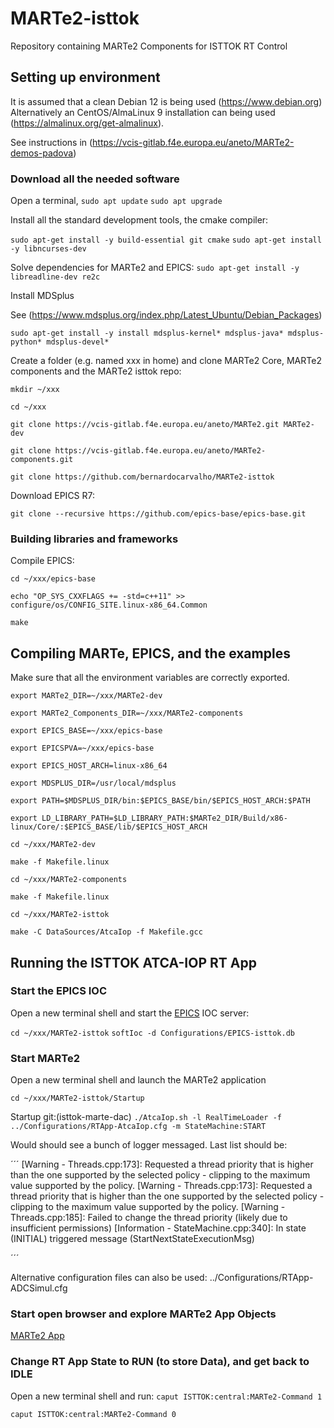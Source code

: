 # MARTe2-isttok
Repository containing MARTe2 Components for ISTTOK RT Control

## Setting up environment

It is assumed that a clean Debian 12 is being used (https://www.debian.org)
Alternatively an CentOS/AlmaLinux 9 installation can being used (https://almalinux.org/get-almalinux).

See instructions in (https://vcis-gitlab.f4e.europa.eu/aneto/MARTe2-demos-padova)

### Download all the needed software

Open a terminal, 
`sudo apt update`
`sudo apt upgrade`

Install all the standard development tools, the cmake compiler:

`sudo apt-get install -y build-essential git cmake`
`sudo apt-get install -y libncurses-dev`

Solve dependencies for MARTe2 and EPICS:
`sudo apt-get install -y libreadline-dev re2c`

Install MDSplus

See (https://www.mdsplus.org/index.php/Latest_Ubuntu/Debian_Packages)

`sudo apt-get install -y install mdsplus-kernel* mdsplus-java* mdsplus-python* mdsplus-devel*`

Create a folder (e.g. named xxx in home) and clone MARTe2 Core,  MARTe2 components and the MARTe2 isttok repo:

`mkdir ~/xxx`
  
`cd ~/xxx`

`git clone https://vcis-gitlab.f4e.europa.eu/aneto/MARTe2.git MARTe2-dev`

`git clone https://vcis-gitlab.f4e.europa.eu/aneto/MARTe2-components.git`

`git clone https://github.com/bernardocarvalho/MARTe2-isttok`
      
Download EPICS R7:

`git clone --recursive https://github.com/epics-base/epics-base.git`

### Building libraries and frameworks

Compile EPICS:

`cd ~/xxx/epics-base`

`echo "OP_SYS_CXXFLAGS += -std=c++11" >> configure/os/CONFIG_SITE.linux-x86_64.Common`

`make`

## Compiling MARTe, EPICS, and the examples

Make sure that all the environment variables are correctly exported.

`export MARTe2_DIR=~/xxx/MARTe2-dev`

`export MARTe2_Components_DIR=~/xxx/MARTe2-components`

`export EPICS_BASE=~/xxx/epics-base`

`export EPICSPVA=~/xxx/epics-base`

`export EPICS_HOST_ARCH=linux-x86_64`

`export MDSPLUS_DIR=/usr/local/mdsplus`

`export PATH=$MDSPLUS_DIR/bin:$EPICS_BASE/bin/$EPICS_HOST_ARCH:$PATH`

`export LD_LIBRARY_PATH=$LD_LIBRARY_PATH:$MARTe2_DIR/Build/x86-linux/Core/:$EPICS_BASE/lib/$EPICS_HOST_ARCH`

`cd ~/xxx/MARTe2-dev`

`make -f Makefile.linux`

`cd ~/xxx/MARTe2-components`

`make -f Makefile.linux`

`cd ~/xxx/MARTe2-isttok`

`make -C DataSources/AtcaIop -f Makefile.gcc`

## Running the ISTTOK ATCA-IOP RT App

### Start the EPICS IOC

Open a new terminal shell and start the [EPICS](https://epics-controls.org) IOC server:

`cd ~/xxx/MARTe2-isttok`
`softIoc -d Configurations/EPICS-isttok.db`

### Start MARTe2 

Open a new terminal shell and launch the MARTe2 application

`cd ~/xxx/MARTe2-isttok/Startup`

Startup git:(isttok-marte-dac) 
`./AtcaIop.sh -l RealTimeLoader -f ../Configurations/RTApp-AtcaIop.cfg -m StateMachine:START`


   Would should see a bunch of logger messaged. Last list should be:

   ´´´
   [Warning - Threads.cpp:173]: Requested a thread priority that is higher than the one supported by the selected policy - clipping to the maximum value supported by the policy.
   [Warning - Threads.cpp:173]: Requested a thread priority that is higher than the one supported by the selected policy - clipping to the maximum value supported by the policy.
   [Warning - Threads.cpp:185]: Failed to change the thread priority (likely due to insufficient permissions)
   [Information - StateMachine.cpp:340]: In state (INITIAL) triggered message (StartNextStateExecutionMsg)

   ´´´

Alternative configuration files can also be used: ../Configurations/RTApp-ADCSimul.cfg
    
### Start open browser and explore MARTe2 App Objects

[MARTe2 App ](http://efda-marte.ipfn.tecnico.ulisboa.pt:8084)


### Change RT App State to RUN  (to store Data), and get back to IDLE

Open a new terminal shell and run:
`caput ISTTOK:central:MARTe2-Command 1`

`caput ISTTOK:central:MARTe2-Command 0`



